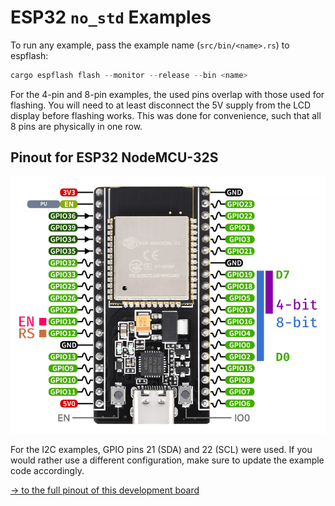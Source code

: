 # ESP32 `no_std` Examples

To run any example, pass the example name (`src/bin/<name>.rs`) to espflash:

```rs
cargo espflash flash --monitor --release --bin <name>
```

For the 4-pin and 8-pin examples, the used pins overlap with those used for flashing. You will need to at least disconnect the 5V supply from the LCD display before flashing works. This was done for convenience, such that all 8 pins are physically in one row.

## Pinout for ESP32 NodeMCU-32S

![Pinout.png](pinout.png)

For the I2C examples, GPIO pins 21 (SDA) and 22 (SCL) were used.
If you would rather use a different configuration, make sure to update the example code accordingly.

[→ to the full pinout of this development board](https://www.waveshare.com/nodemcu-32s.htm)
